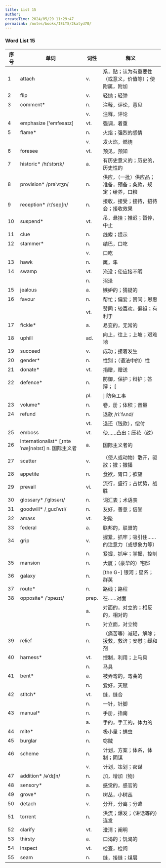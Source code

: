 ```yaml
---
title: List 15
author:
createTime: 2024/05/29 11:29:47
permalink: /notes/books/IELTS/2katyd70/
---
```


### Word List 15

| 序号 | 单词       | 词性    | 释义                                  |
|------|------------|---------|---------------------------------------|
| 1 | attach | v. | 系，贴；认为有重要性（或意义，价值等）；使附属，附加 |
| 2 | flip | v. | 轻抛；轻弹 |
| 3 | comment* | n. | 注释，评论，意见 |
|      |            | v.   | 注释，评论 |
| 4 | emphasize ['emfəsaɪz] | vt. | 强调，着重 |
| 5 | flame* | n. | 火焰；强烈的感情 |
|      |            | v.   | 发火焰，燃烧 |
| 6 | foresee | vt. | 预见，预知 |
| 7 | historic* /hɪˈstɔrɪk/ | a. | 有历史意义的；历史的，历史性的 |
| 8 | provision* /prəˈvɪʒn/ | n. | 供应，（一批）供应品；准备，预备；条款，规定；给养，口粮 |
| 9 | reception* /rɪˈsepʃn/ | n. | 接收，接受；接待，招待会；接收效果 |
| 10 | suspend* | vt. | 吊，悬挂；推迟；暂停，中止 |
| 11 | clue | n. | 线索；提示 |
| 12 | stammer* | n. | 结巴，口吃 |
|      |            | v.   | 口吃 |
| 13 | hawk | n. | 鹰，隼 |
| 14 | swamp | vt. | 淹没；使应接不暇 |
|      |            | n.   | 沼泽 |
| 15 | jealous | a. | 嫉妒的；猜疑的 |
| 16 | favour | n. | 帮忙；偏爱；赞同；恩惠 |
|      |            | vt.   | 赞同；较喜欢，偏袒；有利于 |
| 17 | fickle* | a. | 易变的，无常的 |
| 18 | uphill | ad. | 向上，往上；上坡；艰难地 |
| 19 | succeed | v. | 成功；接着发生 |
| 20 | gender* | n. | 性别；（语法中的）性 |
| 21 | donate* | vt. | 捐赠，赠送 |
| 22 | defence* | n. | 防御，保护；辩护；答辩； [ |
|      |            | pl.   | ] 防务工事 |
| 23 | volume* | n. | 卷，册；体积；音量 |
| 24 | refund | n. | 退款 /riːˈfʌnd/ |
|      |            | vt.   | 退还（钱款），偿付 |
| 25 | emboss | vt. | 使……凸出；压花（纹） |
| 26 | internationalist* [ˌɪntəˈnæʃnəlɪst] n. 国际主义者 | a. | 国际主义者的 |
| 27 | scatter | v. | （使人或动物）散开，驱散；撒；撒播 |
| 28 | appetite | n. | 食欲，胃口；欲望 |
| 29 | prevail | vi. | 流行，盛行；占优势，战胜 |
| 30 | glossary* /ˈglɔsərɪ/ | n. | 词汇表；术语表 |
| 31 | goodwill* /ˏgudˈwɪl/ | n. | 友好，善意；信誉 |
| 32 | amass | vt. | 积聚 |
| 33 | federal | a. | 联邦的，联盟的 |
| 34 | grip | v. | 握紧，抓牢；吸引住……的注意力（或想象力等） |
|      |            | n.   | 紧握，抓牢；掌握，控制 |
| 35 | mansion | n. | 大厦；（豪华的）宅邸 |
| 36 | galaxy | n. | [the G-] 银河；星系；群英 |
| 37 | route* | n. | 路线；路程 |
| 38 | opposite* /ˈɔpəzɪt/ | prep. | 在……对面 |
|      |            | a.   | 对面的，对立的；相反的，相对的 |
|      |            | n.   | 对立面，对立物 |
| 39 | relief | n. | （痛苦等）减轻，解除；援救，救济；安慰；缓和剂 |
| 40 | harness* | vt. | 控制，利用；上马具 |
|      |            | n.   | 马具 |
| 41 | bent* | a. | 被弄弯的，弯曲的 |
|      |            | n.   | 爱好，天赋 |
| 42 | stitch* | vt. | 缝，缝合 |
|      |            | n.   | 一针，针脚 |
| 43 | manual* | n. | 手册，指南 |
|      |            | a.   | 手的，手工的，体力的 |
| 44 | mite* | n. | 极小量；螨虫 |
| 45 | burglar | n. | 窃贼 |
| 46 | scheme | n. | 计划，方案；体系，体制；阴谋 |
|      |            | v.   | 计划，策划；密谋 |
| 47 | addition* /əˈdɪʃn/ | n. | 加，增加（物） |
| 48 | sensory* | a. | 感觉的，感官的 |
| 49 | grove* | n. | 树丛，小树丛 |
| 50 | detach | v. | 分开，分离；分遣 |
| 51 | torrent | n. | 洪流；爆发；（讲话等的）连发 |
| 52 | clarify | vt. | 澄清；阐明 |
| 53 | thirsty | a. | 口渴的；饥渴的 |
| 54 | inspect | vt. | 检查，检阅 |
| 55 | seam | n. | 缝，接缝；煤层 |